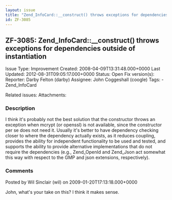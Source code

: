 ```yaml
---
layout: issue
title: "Zend_InfoCard::__construct() throws exceptions for dependencies outside of instantiation"
id: ZF-3085
---
```


ZF-3085: Zend\_InfoCard::\_\_construct() throws exceptions for dependencies outside of instantiation
----------------------------------------------------------------------------------------------------

 Issue Type: Improvement Created: 2008-04-09T13:31:48.000+0000 Last Updated: 2012-08-31T09:05:17.000+0000 Status: Open Fix version(s): 
 Reporter:  Darby Felton (darby)  Assignee:  John Coggeshall (coogle)  Tags: - Zend\_InfoCard
 
 Related issues: 
 Attachments: 
### Description

I think it's probably not the best solution that the constructor throws an exception when mcrypt (or openssl) is not available, since the constructor per se does not need it. Usually it's better to have dependency checking closer to where the dependency actually exists, as it reduces coupling, provides the ability for independent functionality to be used and tested, and supports the ability to provide alternative implementations that do not require the dependencies (e.g., Zend\_OpenId and Zend\_Json act somewhat this way with respect to the GMP and json extensions, respectively).

 

 

### Comments

Posted by Wil Sinclair (wil) on 2009-01-20T17:13:18.000+0000

John, what's your take on this? I think it makes sense.

 

 